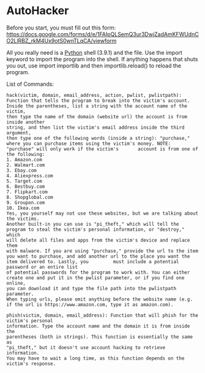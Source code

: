 # AutoHacker
Before you start, you must fill out this form: https://docs.google.com/forms/d/e/1FAIpQLSemQ3ur3DwjZadAmKFWUdnCO2LlRBZ_rkM4Ux9otS0wnTLqCA/viewform

All you really need is a [Python](python.org) shell (3.9.1) and the file. Use the import keyword to import the program into the shell.
If anything happens that shuts you out, use import importlib and then
importlib.reload() to reload the program.

List of Commands:

    hack(victim, domain, email_address, action, pwlist, pwlistpath):
    Function that tells the program to break into the victim's account.
    Inside the parentheses, list a string with the account name of the victim,
    then type the name of the domain (website url) the account is from inside another
    string, and then list the victim's email address inside the third argument,
    then type one of the following words (inside a string): "purchase," where you can purchase items using the victim's money. NOTE: "purchase" will only work if the victim's       account is from one of the following:
    1. Amazon.com
    2. Walmart.com
    3. Ebay.com
    4. Aliexpress.com
    5. Target.com
    6. Bestbuy.com
    7. Flipkart.com
    8. Shopglobal.com
    9. Groupon.com
    10. Ikea.com
    Yes, you yourself may not use these websites, but we are talking about the victims.
    Another built-in you can use is "pi_theft," which will tell the
    program to steal the victim's personal information, or "destroy," which
    will delete all files and apps from the victim's device and replace them
    with malware. If you are using "purchase," provide the url to the item you want to purchase, and add another url to the place you want the item delivered to. Lastly, you         must include a potential password or an entire list
    of potential passwords for the program to work with. You can either
    create one and put it in the pwlist parameter, or if you find one online,
    you can download it and type the file path into the pwlistpath parameter.
    When typing urls, please omit anything before the website name (e.g. if the url is https://www.amazon.com, type it as amazon.com).

    phish(victim, domain, email_address): Function that will phish for the victim's personal
    information. Type the account name and the domain it is from inside the
    parentheses (both in strings). This function is essentially the same as
    "pi_theft," but it doesn't use account hacking to retrieve information.
    You may have to wait a long time, as this function depends on the
    victim's response.
